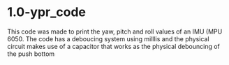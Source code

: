 # 1.0-ypr_code

This code was made to print the yaw, pitch and roll values ​​of an IMU (MPU 6050. The code has a deboucing system using milllis and the physical circuit makes use of a capacitor that works as the physical debouncing of the push bottom
